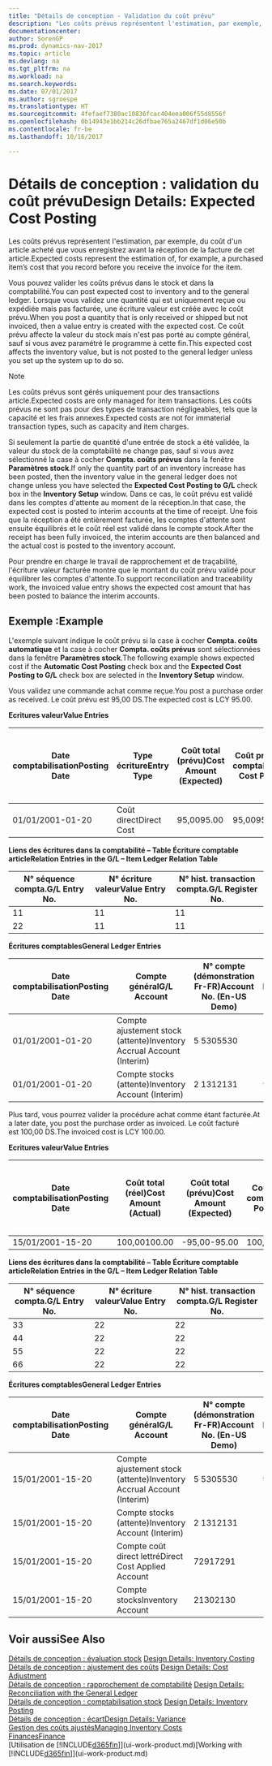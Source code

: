 ```yaml
---
title: "Détails de conception - Validation du coût prévu"
description: "Les coûts prévus représentent l'estimation, par exemple, du coût d'un article acheté que vous enregistrez avant la réception de la facture de cet article."
documentationcenter: 
author: SorenGP
ms.prod: dynamics-nav-2017
ms.topic: article
ms.devlang: na
ms.tgt_pltfrm: na
ms.workload: na
ms.search.keywords: 
ms.date: 07/01/2017
ms.author: sgroespe
ms.translationtype: HT
ms.sourcegitcommit: 4fefaef7380ac10836fcac404eea006f55d8556f
ms.openlocfilehash: 0b14943e1bb214c26dfbae765a2467df1d06e50b
ms.contentlocale: fr-be
ms.lasthandoff: 10/16/2017

---
```

# <a name="design-details-expected-cost-posting"></a><span data-ttu-id="ba792-103">Détails de conception : validation du coût prévu</span><span class="sxs-lookup"><span data-stu-id="ba792-103">Design Details: Expected Cost Posting</span></span>
<span data-ttu-id="ba792-104">Les coûts prévus représentent l'estimation, par exemple, du coût d'un article acheté que vous enregistrez avant la réception de la facture de cet article.</span><span class="sxs-lookup"><span data-stu-id="ba792-104">Expected costs represent the estimation of, for example, a purchased item’s cost that you record before you receive the invoice for the item.</span></span>  

 <span data-ttu-id="ba792-105">Vous pouvez valider les coûts prévus dans le stock et dans la comptabilité.</span><span class="sxs-lookup"><span data-stu-id="ba792-105">You can post expected cost to inventory and to the general ledger.</span></span> <span data-ttu-id="ba792-106">Lorsque vous validez une quantité qui est uniquement reçue ou expédiée mais pas facturée, une écriture valeur est créée avec le coût prévu.</span><span class="sxs-lookup"><span data-stu-id="ba792-106">When you post a quantity that is only received or shipped but not invoiced, then a value entry is created with the expected cost.</span></span> <span data-ttu-id="ba792-107">Ce coût prévu affecte la valeur du stock mais n'est pas porté au compte général, sauf si vous avez paramétré le programme à cette fin.</span><span class="sxs-lookup"><span data-stu-id="ba792-107">This expected cost affects the inventory value, but is not posted to the general ledger unless you set up the system up to do so.</span></span>  

> [!NOTE]  
>  <span data-ttu-id="ba792-108">Les coûts prévus sont gérés uniquement pour des transactions article.</span><span class="sxs-lookup"><span data-stu-id="ba792-108">Expected costs are only managed for item transactions.</span></span> <span data-ttu-id="ba792-109">Les coûts prévus ne sont pas pour des types de transaction négligeables, tels que la capacité et les frais annexes.</span><span class="sxs-lookup"><span data-stu-id="ba792-109">Expected costs are not for immaterial transaction types, such as capacity and item charges.</span></span>  

 <span data-ttu-id="ba792-110">Si seulement la partie de quantité d'une entrée de stock a été validée, la valeur du stock de la comptabilité ne change pas, sauf si vous avez sélectionné la case à cocher **Compta. coûts prévus** dans la fenêtre **Paramètres stock**.</span><span class="sxs-lookup"><span data-stu-id="ba792-110">If only the quantity part of an inventory increase has been posted, then the inventory value in the general ledger does not change unless you have selected the **Expected Cost Posting to G/L** check box in the **Inventory Setup** window.</span></span> <span data-ttu-id="ba792-111">Dans ce cas, le coût prévu est validé dans les comptes d'attente au moment de la réception.</span><span class="sxs-lookup"><span data-stu-id="ba792-111">In that case, the expected cost is posted to interim accounts at the time of receipt.</span></span> <span data-ttu-id="ba792-112">Une fois que la réception a été entièrement facturée, les comptes d'attente sont ensuite équilibrés et le coût réel est validé dans le compte stock.</span><span class="sxs-lookup"><span data-stu-id="ba792-112">After the receipt has been fully invoiced, the interim accounts are then balanced and the actual cost is posted to the inventory account.</span></span>  

 <span data-ttu-id="ba792-113">Pour prendre en charge le travail de rapprochement et de traçabilité, l'écriture valeur facturée montre que le montant du coût prévu validé pour équilibrer les comptes d'attente.</span><span class="sxs-lookup"><span data-stu-id="ba792-113">To support reconciliation and traceability work, the invoiced value entry shows the expected cost amount that has been posted to balance the interim accounts.</span></span>  

## <a name="example"></a><span data-ttu-id="ba792-114">Exemple :</span><span class="sxs-lookup"><span data-stu-id="ba792-114">Example</span></span>  
 <span data-ttu-id="ba792-115">L'exemple suivant indique le coût prévu si la case à cocher **Compta. coûts automatique** et la case à cocher **Compta. coûts prévus** sont sélectionnées dans la fenêtre **Paramètres stock**.</span><span class="sxs-lookup"><span data-stu-id="ba792-115">The following example shows expected cost if the **Automatic Cost Posting** check box and the **Expected Cost Posting to G/L** check box are selected in the **Inventory Setup** window.</span></span>  

 <span data-ttu-id="ba792-116">Vous validez une commande achat comme reçue.</span><span class="sxs-lookup"><span data-stu-id="ba792-116">You post a purchase order as received.</span></span> <span data-ttu-id="ba792-117">Le coût prévu est 95,00 DS.</span><span class="sxs-lookup"><span data-stu-id="ba792-117">The expected cost is LCY 95.00.</span></span>  

 <span data-ttu-id="ba792-118">**Ecritures valeur**</span><span class="sxs-lookup"><span data-stu-id="ba792-118">**Value Entries**</span></span>  

|<span data-ttu-id="ba792-119">Date comptabilisation</span><span class="sxs-lookup"><span data-stu-id="ba792-119">Posting Date</span></span>|<span data-ttu-id="ba792-120">Type écriture</span><span class="sxs-lookup"><span data-stu-id="ba792-120">Entry Type</span></span>|<span data-ttu-id="ba792-121">Coût total (prévu)</span><span class="sxs-lookup"><span data-stu-id="ba792-121">Cost Amount (Expected)</span></span>|<span data-ttu-id="ba792-122">Coût prévu validé en comptabilité</span><span class="sxs-lookup"><span data-stu-id="ba792-122">Expected Cost Posted to G/L</span></span>|<span data-ttu-id="ba792-123">Coût prévu</span><span class="sxs-lookup"><span data-stu-id="ba792-123">Expected Cost</span></span>|<span data-ttu-id="ba792-124">N° séquence écriture comptable article</span><span class="sxs-lookup"><span data-stu-id="ba792-124">Item Ledger Entry No.</span></span>|<span data-ttu-id="ba792-125">Numéro de la séquence</span><span class="sxs-lookup"><span data-stu-id="ba792-125">Entry No.</span></span>|  
|------------------|----------------|------------------------------|----------------------------------|-------------------|---------------------------|---------------|  
|<span data-ttu-id="ba792-126">01/01/20</span><span class="sxs-lookup"><span data-stu-id="ba792-126">01-01-20</span></span>|<span data-ttu-id="ba792-127">Coût direct</span><span class="sxs-lookup"><span data-stu-id="ba792-127">Direct Cost</span></span>|<span data-ttu-id="ba792-128">95,00</span><span class="sxs-lookup"><span data-stu-id="ba792-128">95.00</span></span>|<span data-ttu-id="ba792-129">95,00</span><span class="sxs-lookup"><span data-stu-id="ba792-129">95.00</span></span>|<span data-ttu-id="ba792-130">Oui</span><span class="sxs-lookup"><span data-stu-id="ba792-130">Yes</span></span>|<span data-ttu-id="ba792-131">1</span><span class="sxs-lookup"><span data-stu-id="ba792-131">1</span></span>|<span data-ttu-id="ba792-132">1</span><span class="sxs-lookup"><span data-stu-id="ba792-132">1</span></span>|  

 <span data-ttu-id="ba792-133">**Liens des écritures dans la comptabilité – Table Écriture comptable article**</span><span class="sxs-lookup"><span data-stu-id="ba792-133">**Relation Entries in the G/L – Item Ledger Relation Table**</span></span>  

|<span data-ttu-id="ba792-134">N° séquence compta.</span><span class="sxs-lookup"><span data-stu-id="ba792-134">G/L Entry No.</span></span>|<span data-ttu-id="ba792-135">N° écriture valeur</span><span class="sxs-lookup"><span data-stu-id="ba792-135">Value Entry No.</span></span>|<span data-ttu-id="ba792-136">N° hist. transaction compta.</span><span class="sxs-lookup"><span data-stu-id="ba792-136">G/L Register No.</span></span>|  
|--------------------|---------------------|-----------------------|  
|<span data-ttu-id="ba792-137">1</span><span class="sxs-lookup"><span data-stu-id="ba792-137">1</span></span>|<span data-ttu-id="ba792-138">1</span><span class="sxs-lookup"><span data-stu-id="ba792-138">1</span></span>|<span data-ttu-id="ba792-139">1</span><span class="sxs-lookup"><span data-stu-id="ba792-139">1</span></span>|  
|<span data-ttu-id="ba792-140">2</span><span class="sxs-lookup"><span data-stu-id="ba792-140">2</span></span>|<span data-ttu-id="ba792-141">1</span><span class="sxs-lookup"><span data-stu-id="ba792-141">1</span></span>|<span data-ttu-id="ba792-142">1</span><span class="sxs-lookup"><span data-stu-id="ba792-142">1</span></span>|  

 <span data-ttu-id="ba792-143">**Écritures comptables**</span><span class="sxs-lookup"><span data-stu-id="ba792-143">**General Ledger Entries**</span></span>  

|<span data-ttu-id="ba792-144">Date comptabilisation</span><span class="sxs-lookup"><span data-stu-id="ba792-144">Posting Date</span></span>|<span data-ttu-id="ba792-145">Compte général</span><span class="sxs-lookup"><span data-stu-id="ba792-145">G/L Account</span></span>|<span data-ttu-id="ba792-146">N° compte (démonstration Fr-FR)</span><span class="sxs-lookup"><span data-stu-id="ba792-146">Account No. (En-US Demo)</span></span>|<span data-ttu-id="ba792-147">Montant</span><span class="sxs-lookup"><span data-stu-id="ba792-147">Amount</span></span>|<span data-ttu-id="ba792-148">Numéro de la séquence</span><span class="sxs-lookup"><span data-stu-id="ba792-148">Entry No.</span></span>|  
|------------------|------------------|---------------------------------|------------|---------------|  
|<span data-ttu-id="ba792-149">01/01/20</span><span class="sxs-lookup"><span data-stu-id="ba792-149">01-01-20</span></span>|<span data-ttu-id="ba792-150">Compte ajustement stock (attente)</span><span class="sxs-lookup"><span data-stu-id="ba792-150">Inventory Accrual Account (Interim)</span></span>|<span data-ttu-id="ba792-151">5 530</span><span class="sxs-lookup"><span data-stu-id="ba792-151">5530</span></span>|<span data-ttu-id="ba792-152">-95,00</span><span class="sxs-lookup"><span data-stu-id="ba792-152">-95.00</span></span>|<span data-ttu-id="ba792-153">2</span><span class="sxs-lookup"><span data-stu-id="ba792-153">2</span></span>|  
|<span data-ttu-id="ba792-154">01/01/20</span><span class="sxs-lookup"><span data-stu-id="ba792-154">01-01-20</span></span>|<span data-ttu-id="ba792-155">Compte stocks (attente)</span><span class="sxs-lookup"><span data-stu-id="ba792-155">Inventory Account (Interim)</span></span>|<span data-ttu-id="ba792-156">2 131</span><span class="sxs-lookup"><span data-stu-id="ba792-156">2131</span></span>|<span data-ttu-id="ba792-157">95,00</span><span class="sxs-lookup"><span data-stu-id="ba792-157">95.00</span></span>|<span data-ttu-id="ba792-158">1</span><span class="sxs-lookup"><span data-stu-id="ba792-158">1</span></span>|  

 <span data-ttu-id="ba792-159">Plus tard, vous pourrez valider la procédure achat comme étant facturée.</span><span class="sxs-lookup"><span data-stu-id="ba792-159">At a later date, you post the purchase order as invoiced.</span></span> <span data-ttu-id="ba792-160">Le coût facturé est 100,00 DS.</span><span class="sxs-lookup"><span data-stu-id="ba792-160">The invoiced cost is LCY 100.00.</span></span>  

 <span data-ttu-id="ba792-161">**Ecritures valeur**</span><span class="sxs-lookup"><span data-stu-id="ba792-161">**Value Entries**</span></span>  

|<span data-ttu-id="ba792-162">Date comptabilisation</span><span class="sxs-lookup"><span data-stu-id="ba792-162">Posting Date</span></span>|<span data-ttu-id="ba792-163">Coût total (réel)</span><span class="sxs-lookup"><span data-stu-id="ba792-163">Cost Amount (Actual)</span></span>|<span data-ttu-id="ba792-164">Coût total (prévu)</span><span class="sxs-lookup"><span data-stu-id="ba792-164">Cost Amount (Expected)</span></span>|<span data-ttu-id="ba792-165">Coût validé en comptabilité</span><span class="sxs-lookup"><span data-stu-id="ba792-165">Cost Posted to G/L</span></span>|<span data-ttu-id="ba792-166">Coût prévu</span><span class="sxs-lookup"><span data-stu-id="ba792-166">Expected Cost</span></span>|<span data-ttu-id="ba792-167">N° séquence écriture comptable article</span><span class="sxs-lookup"><span data-stu-id="ba792-167">Item Ledger Entry No.</span></span>|<span data-ttu-id="ba792-168">Numéro de la séquence</span><span class="sxs-lookup"><span data-stu-id="ba792-168">Entry No.</span></span>|  
|------------------|----------------------------|------------------------------|-------------------------|-------------------|---------------------------|---------------|  
|<span data-ttu-id="ba792-169">15/01/20</span><span class="sxs-lookup"><span data-stu-id="ba792-169">01-15-20</span></span>|<span data-ttu-id="ba792-170">100,00</span><span class="sxs-lookup"><span data-stu-id="ba792-170">100.00</span></span>|<span data-ttu-id="ba792-171">-95,00</span><span class="sxs-lookup"><span data-stu-id="ba792-171">-95.00</span></span>|<span data-ttu-id="ba792-172">100,00</span><span class="sxs-lookup"><span data-stu-id="ba792-172">100.00</span></span>|<span data-ttu-id="ba792-173">Non</span><span class="sxs-lookup"><span data-stu-id="ba792-173">No</span></span>|<span data-ttu-id="ba792-174">1</span><span class="sxs-lookup"><span data-stu-id="ba792-174">1</span></span>|<span data-ttu-id="ba792-175">2</span><span class="sxs-lookup"><span data-stu-id="ba792-175">2</span></span>|  

 <span data-ttu-id="ba792-176">**Liens des écritures dans la comptabilité – Table Écriture comptable article**</span><span class="sxs-lookup"><span data-stu-id="ba792-176">**Relation Entries in the G/L – Item Ledger Relation Table**</span></span>  

|<span data-ttu-id="ba792-177">N° séquence compta.</span><span class="sxs-lookup"><span data-stu-id="ba792-177">G/L Entry No.</span></span>|<span data-ttu-id="ba792-178">N° écriture valeur</span><span class="sxs-lookup"><span data-stu-id="ba792-178">Value Entry No.</span></span>|<span data-ttu-id="ba792-179">N° hist. transaction compta.</span><span class="sxs-lookup"><span data-stu-id="ba792-179">G/L Register No.</span></span>|  
|--------------------|---------------------|-----------------------|  
|<span data-ttu-id="ba792-180">3</span><span class="sxs-lookup"><span data-stu-id="ba792-180">3</span></span>|<span data-ttu-id="ba792-181">2</span><span class="sxs-lookup"><span data-stu-id="ba792-181">2</span></span>|<span data-ttu-id="ba792-182">2</span><span class="sxs-lookup"><span data-stu-id="ba792-182">2</span></span>|  
|<span data-ttu-id="ba792-183">4</span><span class="sxs-lookup"><span data-stu-id="ba792-183">4</span></span>|<span data-ttu-id="ba792-184">2</span><span class="sxs-lookup"><span data-stu-id="ba792-184">2</span></span>|<span data-ttu-id="ba792-185">2</span><span class="sxs-lookup"><span data-stu-id="ba792-185">2</span></span>|  
|<span data-ttu-id="ba792-186">5</span><span class="sxs-lookup"><span data-stu-id="ba792-186">5</span></span>|<span data-ttu-id="ba792-187">2</span><span class="sxs-lookup"><span data-stu-id="ba792-187">2</span></span>|<span data-ttu-id="ba792-188">2</span><span class="sxs-lookup"><span data-stu-id="ba792-188">2</span></span>|  
|<span data-ttu-id="ba792-189">6</span><span class="sxs-lookup"><span data-stu-id="ba792-189">6</span></span>|<span data-ttu-id="ba792-190">2</span><span class="sxs-lookup"><span data-stu-id="ba792-190">2</span></span>|<span data-ttu-id="ba792-191">2</span><span class="sxs-lookup"><span data-stu-id="ba792-191">2</span></span>|  

 <span data-ttu-id="ba792-192">**Écritures comptables**</span><span class="sxs-lookup"><span data-stu-id="ba792-192">**General Ledger Entries**</span></span>  

|<span data-ttu-id="ba792-193">Date comptabilisation</span><span class="sxs-lookup"><span data-stu-id="ba792-193">Posting Date</span></span>|<span data-ttu-id="ba792-194">Compte général</span><span class="sxs-lookup"><span data-stu-id="ba792-194">G/L Account</span></span>|<span data-ttu-id="ba792-195">N° compte (démonstration Fr-FR)</span><span class="sxs-lookup"><span data-stu-id="ba792-195">Account No. (En-US Demo)</span></span>|<span data-ttu-id="ba792-196">Montant</span><span class="sxs-lookup"><span data-stu-id="ba792-196">Amount</span></span>|<span data-ttu-id="ba792-197">Numéro de la séquence</span><span class="sxs-lookup"><span data-stu-id="ba792-197">Entry No.</span></span>|  
|------------------|------------------|---------------------------------|------------|---------------|  
|<span data-ttu-id="ba792-198">15/01/20</span><span class="sxs-lookup"><span data-stu-id="ba792-198">01-15-20</span></span>|<span data-ttu-id="ba792-199">Compte ajustement stock (attente)</span><span class="sxs-lookup"><span data-stu-id="ba792-199">Inventory Accrual Account (Interim)</span></span>|<span data-ttu-id="ba792-200">5 530</span><span class="sxs-lookup"><span data-stu-id="ba792-200">5530</span></span>|<span data-ttu-id="ba792-201">95,00</span><span class="sxs-lookup"><span data-stu-id="ba792-201">95.00</span></span>|<span data-ttu-id="ba792-202">4</span><span class="sxs-lookup"><span data-stu-id="ba792-202">4</span></span>|  
|<span data-ttu-id="ba792-203">15/01/20</span><span class="sxs-lookup"><span data-stu-id="ba792-203">01-15-20</span></span>|<span data-ttu-id="ba792-204">Compte stocks (attente)</span><span class="sxs-lookup"><span data-stu-id="ba792-204">Inventory Account (Interim)</span></span>|<span data-ttu-id="ba792-205">2 131</span><span class="sxs-lookup"><span data-stu-id="ba792-205">2131</span></span>|<span data-ttu-id="ba792-206">-95,00</span><span class="sxs-lookup"><span data-stu-id="ba792-206">-95.00</span></span>|<span data-ttu-id="ba792-207">3</span><span class="sxs-lookup"><span data-stu-id="ba792-207">3</span></span>|  
|<span data-ttu-id="ba792-208">15/01/20</span><span class="sxs-lookup"><span data-stu-id="ba792-208">01-15-20</span></span>|<span data-ttu-id="ba792-209">Compte coût direct lettré</span><span class="sxs-lookup"><span data-stu-id="ba792-209">Direct Cost Applied Account</span></span>|<span data-ttu-id="ba792-210">7291</span><span class="sxs-lookup"><span data-stu-id="ba792-210">7291</span></span>|<span data-ttu-id="ba792-211">-100</span><span class="sxs-lookup"><span data-stu-id="ba792-211">-100</span></span>|<span data-ttu-id="ba792-212">6</span><span class="sxs-lookup"><span data-stu-id="ba792-212">6</span></span>|  
|<span data-ttu-id="ba792-213">15/01/20</span><span class="sxs-lookup"><span data-stu-id="ba792-213">01-15-20</span></span>|<span data-ttu-id="ba792-214">Compte stocks</span><span class="sxs-lookup"><span data-stu-id="ba792-214">Inventory Account</span></span>|<span data-ttu-id="ba792-215">2130</span><span class="sxs-lookup"><span data-stu-id="ba792-215">2130</span></span>|<span data-ttu-id="ba792-216">100</span><span class="sxs-lookup"><span data-stu-id="ba792-216">100</span></span>|<span data-ttu-id="ba792-217">5</span><span class="sxs-lookup"><span data-stu-id="ba792-217">5</span></span>|  

## <a name="see-also"></a><span data-ttu-id="ba792-218">Voir aussi</span><span class="sxs-lookup"><span data-stu-id="ba792-218">See Also</span></span>
 <span data-ttu-id="ba792-219">[Détails de conception : évaluation stock](design-details-inventory-costing.md) </span><span class="sxs-lookup"><span data-stu-id="ba792-219">[Design Details: Inventory Costing](design-details-inventory-costing.md) </span></span>  
 <span data-ttu-id="ba792-220">[Détails de conception : ajustement des coûts](design-details-cost-adjustment.md) </span><span class="sxs-lookup"><span data-stu-id="ba792-220">[Design Details: Cost Adjustment](design-details-cost-adjustment.md) </span></span>  
 <span data-ttu-id="ba792-221">[Détails de conception : rapprochement de comptabilité](design-details-reconciliation-with-the-general-ledger.md) </span><span class="sxs-lookup"><span data-stu-id="ba792-221">[Design Details: Reconciliation with the General Ledger](design-details-reconciliation-with-the-general-ledger.md) </span></span>  
 <span data-ttu-id="ba792-222">[Détails de conception : comptabilisation stock](design-details-inventory-posting.md) </span><span class="sxs-lookup"><span data-stu-id="ba792-222">[Design Details: Inventory Posting](design-details-inventory-posting.md) </span></span>  
 [<span data-ttu-id="ba792-223">Détails de conception : écart</span><span class="sxs-lookup"><span data-stu-id="ba792-223">Design Details: Variance</span></span>](design-details-variance.md)  
 [<span data-ttu-id="ba792-224">Gestion des coûts ajustés</span><span class="sxs-lookup"><span data-stu-id="ba792-224">Managing Inventory Costs</span></span>](finance-manage-inventory-costs.md)  
 [<span data-ttu-id="ba792-225">Finances</span><span class="sxs-lookup"><span data-stu-id="ba792-225">Finance</span></span>](finance.md)  
 <span data-ttu-id="ba792-226">[Utilisation de [!INCLUDE[d365fin](includes/d365fin_md.md)]](ui-work-product.md)</span><span class="sxs-lookup"><span data-stu-id="ba792-226">[Working with [!INCLUDE[d365fin](includes/d365fin_md.md)]](ui-work-product.md)</span></span>

